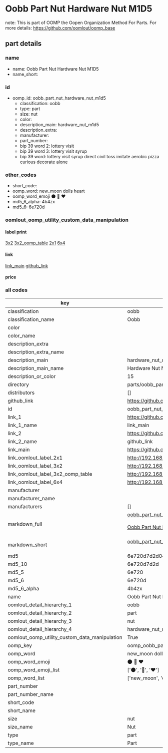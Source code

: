 # Oobb Part Nut Hardware Nut M1D5  

note: This is part of OOMP the Oopen Organization Method For Parts. For more details: https://github.com/oomlout/oomp_base

##  part details





### name
* name: Oobb Part Nut Hardware Nut M1D5
* name_short: 
### id
* oomp_id: oobb_part_nut_hardware_nut_m1d5
  * classification: oobb
  * type: part
  * size: nut
  * color: 
  * description_main: hardware_nut_m1d5
  * description_extra: 
  * manufacturer: 
  * part_number: 
  * bip 39 word 2: lottery visit
  * bip 39 word 3: lottery visit syrup
  * bip 39 word: lottery visit syrup direct civil toss imitate aerobic pizza curious decorate alone

### other_codes
* short_code: 
* oomp_word: new_moon dolls heart
* oomp_word_emoji :new_moon: :dolls: :heart:
* md5_6_alpha: 4b4zx
* md5_6: 6e720d






### oomlout_oomp_utility_custom_data_manipulation
#### label print
[3x2](http://192.168.1.245:1112/?label=oomp%204b4zx)
[3x2_oomp_table](http://192.168.1.107:1112/?label=oomp%204b4zx)
[2x1](http://192.168.1.242:1112/?label=oomp%204b4zx)
[6x4](http://192.168.1.55:1112/?label=oomp%204b4zx)    

#### link

[link_main](https://github.com/oomlout/oomlout_oomp_current_version_messy/tree/main/parts/oobb_part_nut_hardware_nut_m1d5) [github_link](https://github.com/oomlout/oomlout_oomp_part_src/tree/main/parts/oobb_part_nut_hardware_nut_m1d5)                             

#### price







### all codes 
| key | value |  
| --- | --- |  
| classification | oobb |  
| classification_name | Oobb |  
| color |  |  
| color_name |  |  
| description_extra |  |  
| description_extra_name |  |  
| description_main | hardware_nut_m1d5 |  
| description_main_name | Hardware Nut M1D5 |  
| description_or_color | 15 |  
| directory | parts/oobb_part_nut_hardware_nut_m1d5 |  
| distributors | [] |  
| github_link | https://github.com/oomlout/oomlout_oomp_part_src/tree/main/parts/oobb_part_nut_hardware_nut_m1d5 |  
| id | oobb_part_nut_hardware_nut_m1d5 |  
| link_1 | https://github.com/oomlout/oomlout_oomp_current_version_messy/tree/main/parts/oobb_part_nut_hardware_nut_m1d5 |  
| link_1_name | link_main |  
| link_2 | https://github.com/oomlout/oomlout_oomp_part_src/tree/main/parts/oobb_part_nut_hardware_nut_m1d5 |  
| link_2_name | github_link |  
| link_main | https://github.com/oomlout/oomlout_oomp_current_version_messy/tree/main/parts/oobb_part_nut_hardware_nut_m1d5 |  
| link_oomlout_label_2x1 | http://192.168.1.242:1112/?label=oomp%204b4zx |  
| link_oomlout_label_3x2 | http://192.168.1.245:1112/?label=oomp%204b4zx |  
| link_oomlout_label_3x2_oomp_table | http://192.168.1.107:1112/?label=oomp%204b4zx |  
| link_oomlout_label_6x4 | http://192.168.1.55:1112/?label=oomp%204b4zx |  
| manufacturer |  |  
| manufacturer_name |  |  
| manufacturers | [] |  
| markdown_full | [oobb_part_nut_hardware_nut_m1d5](https://github.com/oomlout/oomlout_oomp_current_version_messy/tree/main/parts/oobb_part_nut_hardware_nut_m1d5)<br>[](https://github.com/oomlout/oomlout_oomp_current_version_messy/tree/main/parts/oobb_part_nut_hardware_nut_m1d5)<br>[Oobb Part Nut Hardware Nut M1D5](https://github.com/oomlout/oomlout_oomp_current_version_messy/tree/main/parts/oobb_part_nut_hardware_nut_m1d5)<br><br> |  
| markdown_short | [oobb_part_nut_hardware_nut_m1d5](https://github.com/oomlout/oomlout_oomp_current_version_messy/tree/main/parts/oobb_part_nut_hardware_nut_m1d5)<br><br> |  
| md5 | 6e720d7d2d042e2f9694c3e9b97d3420 |  
| md5_10 | 6e720d7d2d |  
| md5_5 | 6e720 |  
| md5_6 | 6e720d |  
| md5_6_alpha | 4b4zx |  
| name | Oobb Part Nut Hardware Nut M1D5 |  
| oomlout_detail_hierarchy_1 | oobb |  
| oomlout_detail_hierarchy_2 | part |  
| oomlout_detail_hierarchy_3 | nut |  
| oomlout_detail_hierarchy_4 | hardware_nut_m1d5 |  
| oomlout_oomp_utility_custom_data_manipulation | True |  
| oomp_key | oomp_oobb_part_nut_hardware_nut_m1d5 |  
| oomp_word | new_moon dolls heart |  
| oomp_word_emoji | :new_moon: :dolls: :heart: |  
| oomp_word_emoji_list | [':new_moon:', ':dolls:', ':heart:'] |  
| oomp_word_list | ['new_moon', 'dolls', 'heart'] |  
| part_number |  |  
| part_number_name |  |  
| short_code |  |  
| short_name |  |  
| size | nut |  
| size_name | Nut |  
| type | part |  
| type_name | Part |  
